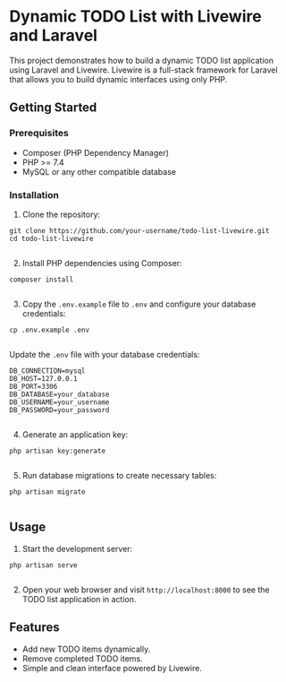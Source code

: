 <!DOCTYPE html>
<html lang="en">
<head>
    <meta charset="UTF-8">
    <meta name="viewport" content="width=device-width, initial-scale=1.0">
</head>
<body>
    <h1>Dynamic TODO List with Livewire and Laravel</h1>
    <p>This project demonstrates how to build a dynamic TODO list application using Laravel and Livewire. Livewire is a full-stack framework for Laravel that allows you to build dynamic interfaces using only PHP.</p>
    <h2>Getting Started</h2>
    <h3>Prerequisites</h3>
    <ul>
        <li>Composer (PHP Dependency Manager)</li>
        <li>PHP >= 7.4</li>
        <li>MySQL or any other compatible database</li>
    </ul>
    <h3>Installation</h3>
    <ol>
        <li>Clone the repository:</li>
    </ol>
    <pre><code>git clone https://github.com/your-username/todo-list-livewire.git
cd todo-list-livewire
    </code></pre>
    <ol start="2">
        <li>Install PHP dependencies using Composer:</li>
    </ol>
    <pre><code>composer install
    </code></pre>
    <ol start="3">
        <li>Copy the <code>.env.example</code> file to <code>.env</code> and configure your database credentials:</li>
    </ol>
    <pre><code>cp .env.example .env
    </code></pre>
    <p>Update the <code>.env</code> file with your database credentials:</p>
    <pre><code>DB_CONNECTION=mysql
DB_HOST=127.0.0.1
DB_PORT=3306
DB_DATABASE=your_database
DB_USERNAME=your_username
DB_PASSWORD=your_password
    </code></pre>
    <ol start="4">
        <li>Generate an application key:</li>
    </ol>
    <pre><code>php artisan key:generate
    </code></pre>
    <ol start="5">
        <li>Run database migrations to create necessary tables:</li>
    </ol>
    <pre><code>php artisan migrate
    </code></pre>
    <h2>Usage</h2>
    <ol>
        <li>Start the development server:</li>
    </ol>
    <pre><code>php artisan serve
    </code></pre>
    <ol start="2">
        <li>Open your web browser and visit <code>http://localhost:8000</code> to see the TODO list application in action.</li>
    </ol>
    <h2>Features</h2>
    <ul>
        <li>Add new TODO items dynamically.</li>
        <li>Remove completed TODO items.</li>
        <li>Simple and clean interface powered by Livewire.</li>
    </ul>
</body>
</html>
